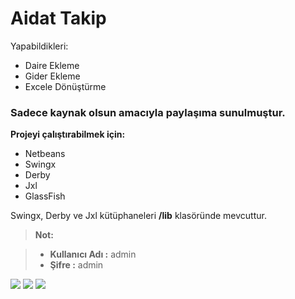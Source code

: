 # Aidat Takip

Yapabildikleri:
* Daire Ekleme
* Gider Ekleme
* Excele Dönüştürme

### Sadece kaynak olsun amacıyla paylaşıma sunulmuştur.

**Projeyi çalıştırabilmek için:**
* Netbeans
* Swingx
* Derby
* Jxl
* GlassFish

Swingx, Derby ve Jxl kütüphaneleri **/lib** klasöründe mevcuttur. 

> **Not:** 

> - **Kullanıcı Adı :** admin
> - **Şifre :** admin

![](https://i.hizliresim.com/37rad0.png)
![](https://i.hizliresim.com/R0mVq7.png)
![](https://i.hizliresim.com/p0yoLr.png)
